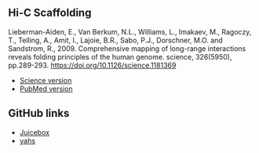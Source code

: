 
## Hi-C Scaffolding

Lieberman-Aiden, E., Van Berkum, N.L., Williams, L., Imakaev, M., Ragoczy, T., Telling, A., Amit, I., Lajoie, B.R., Sabo, P.J., Dorschner, M.O. and Sandstrom, R., 2009. Comprehensive mapping of long-range interactions reveals folding principles of the human genome. science, 326(5950), pp.289-293. https://doi.org/10.1126/science.1181369

- [Science version](https://doi.org/10.1126/science.1181369)
- [PubMed version](https://pubmed.ncbi.nlm.nih.gov/19815776/)


## GitHub links

- [Juicebox](https://github.com/aidenlab/Juicebox)
- [yahs](https://github.com/c-zhou/yahs)





